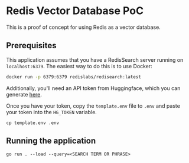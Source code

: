 # Redis Vector Database PoC

This is a proof of concept for using Redis as a vector database.

## Prerequisites

This application assumes that you have a RedisSearch server running on `localhost:6379`. The easiest way to do this is to use Docker:

```bash
docker run -p 6379:6379 redislabs/redisearch:latest
```

Additionally, you'll need an API token from Huggingface, which you can generate [here](https://huggingface.co/settings/tokens).

Once you have your token, copy the `template.env` file to `.env` and paste your token into the `HG_TOKEN` variable.

```shell
cp template.env .env
```

## Running the application

```shell
go run . --load --query=<SEARCH TERM OR PHRASE>
```
